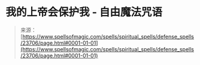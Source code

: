 <!--yml

category: 未分类

date: 2024-06-12 19:09:00

-->

# 我的上帝会保护我 - 自由魔法咒语

> 来源：[https://www.spellsofmagic.com/spells/spiritual_spells/defense_spells/23706/page.html#0001-01-01](https://www.spellsofmagic.com/spells/spiritual_spells/defense_spells/23706/page.html#0001-01-01)
